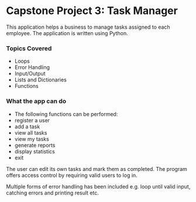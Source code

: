 
# Capstone Project 3: Task Manager

This application helps a business to manage tasks assigned to each employee.
The application is written using Python.

### Topics Covered
* Loops
* Error Handling
* Input/Output
* Lists and Dictionaries
* Functions

### What the app can do

* The following functions can be performed:
* register a user
* add a task
* view all tasks
* view my tasks
* generate reports
* display statistics
* exit

The user can edit its own tasks and mark them as completed.
The program offers access control by requiring valid users to log in.

Multiple forms of error handling has been included e.g. loop until valid input, catching errors and printing result etc.